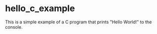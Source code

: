 # hello_c_example

This is a simple example of a C program that prints "Hello World!" to the console.

